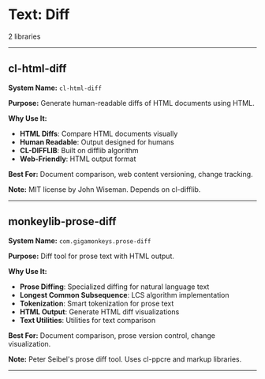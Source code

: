 # Text: Diff

2 libraries

---

## cl-html-diff

**System Name:** `cl-html-diff`

**Purpose:** Generate human-readable diffs of HTML documents using HTML.

**Why Use It:**
- **HTML Diffs**: Compare HTML documents visually
- **Human Readable**: Output designed for humans
- **CL-DIFFLIB**: Built on difflib algorithm
- **Web-Friendly**: HTML output format

**Best For:** Document comparison, web content versioning, change tracking.

**Note:** MIT license by John Wiseman. Depends on cl-difflib.

---


## monkeylib-prose-diff

**System Name:** `com.gigamonkeys.prose-diff`

**Purpose:** Diff tool for prose text with HTML output.

**Why Use It:**
- **Prose Diffing**: Specialized diffing for natural language text
- **Longest Common Subsequence**: LCS algorithm implementation
- **Tokenization**: Smart tokenization for prose text
- **HTML Output**: Generate HTML diff visualizations
- **Text Utilities**: Utilities for text comparison

**Best For:** Document comparison, prose version control, change visualization.

**Note:** Peter Seibel's prose diff tool. Uses cl-ppcre and markup libraries.

---


